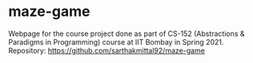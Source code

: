 # maze-game

Webpage for the course project done as part of CS-152 (Abstractions & Paradigms in Programming) course at IIT Bombay in Spring 2021.  
Repository: https://github.com/sarthakmittal92/maze-game